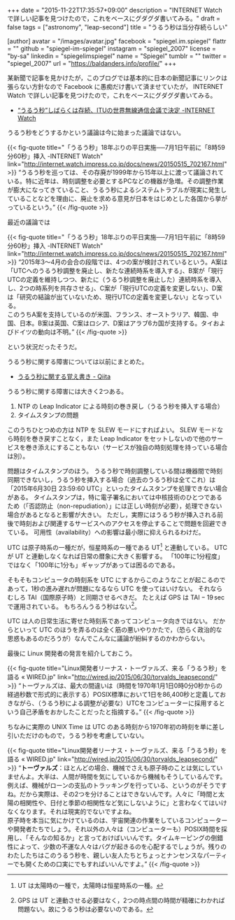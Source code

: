 +++
date = "2015-11-22T17:35:57+09:00"
description = "INTERNET Watch で詳しい記事を見つけたので，これをベースにグダグダ書いてみる。"
draft = false
tags = ["astronomy", "leap-second"]
title = "うるう秒は当分存続らしい"

[author]
  avatar = "/images/avatar.jpg"
  facebook = "spiegel.im.spiegel"
  flattr = ""
  github = "spiegel-im-spiegel"
  instagram = "spiegel_2007"
  license = "by-sa"
  linkedin = "spiegelimspiegel"
  name = "Spiegel"
  tumblr = ""
  twitter = "spiegel_2007"
  url = "https://baldanders.info/profile/"
+++

某新聞で記事を見かけたが，このブログでは基本的に日本の新聞記事にリンクは張らない方針なので Facebook に愚痴だけ書いて済ませていたが， INTERNET Watch で詳しい記事を見つけたので，これをベースにグダグダ書いてみる。

- [“うるう秒”しばらくは存続、ITUの世界無線通信会議で決定 -INTERNET Watch](http://internet.watch.impress.co.jp/docs/news/20151120_731707.html)

うるう秒をどうするかという議論は今に始まった議論ではない。

{{< fig-quote title="「うるう秒」18年ぶりの平日実施──7月1日午前に「8時59分60秒」挿入 -INTERNET Watch" link="http://internet.watch.impress.co.jp/docs/news/20150515_702167.html" >}}
<q>うるう秒を巡っては、その存廃が1999年から15年以上に渡って議論されている。特に近年は、時刻調整を必要とするPCなどの機器が急増。その調整作業が膨大になってきていること、うるう秒によるシステムトラブルが現実に発生していることなどを理由に、廃止を求める意見が日本をはじめとした各国から挙がっているという。</q>
{{< /fig-quote >}}

最近の議論では

{{< fig-quote title="「うるう秒」18年ぶりの平日実施──7月1日午前に「8時59分60秒」挿入 -INTERNET Watch" link="http://internet.watch.impress.co.jp/docs/news/20150515_702167.html" >}}
<q>2015年3～4月の会合の段階では、4つの案が検討されているという。A案は「UTCへのうるう秒調整を廃止し、新たな連続時系を導入する」、B案が「現行UTCの定義を維持しつつ、新たに（うるう秒調整を廃止した）連続時系を導入し、2つの時系列を共存させる」、C案が「現行UTCの定義を変更しない」、D案は「研究の結論が出ていないため、現行UTCの定義を変更しない」となっている。<br>
このうちA案を支持しているのが米国、フランス、オーストラリア、韓国、中国、日本。B案は英国、C案はロシア、D案はアラブ6カ国が支持する。タイおよびドイツの動向は不明。</q>
{{< /fig-quote >}}

という状況だったそうだ。

うるう秒に関する障害については以前にまとめた。

- [うるう秒に関する覚え書き - Qiita](http://qiita.com/spiegel-im-spiegel/items/0793acd607ce01a124d6)

うるう秒に関する障害には大きく2つある。

1. NTP の Leap Indicator による時刻の巻き戻し（うるう秒を挿入する場合）
2. タイムスタンプの問題

このうちひとつめの方は NTP を SLEW モードにすればよい。
SLEW モードなら時刻を巻き戻すことなく，また Leap Indicator をセットしないので他のサービスを巻き添えにすることもない（サービスが独自の時刻処理を持っている場合は別）。

問題はタイムスタンプのほう。
うるう秒で時刻調整している間は機器間で時刻同期できないし，うるう秒を挿入する場合（過去のうるう秒は全てこれ）は「2015年6月30日 23:59:60 UTC」といったタイムスタンプを処理できない場合がある。
タイムスタンプは，特に電子署名においては中核技術のひとつであるため（「否認防止（non-repudiation）」には正しい時刻が必要），処理できない場合があるとなると影響が大きい。
ただし，実際にはうるう秒が挿入される前後で時刻および関連するサービスへのアクセスを停止することで問題を回避できている。
可用性（availability）への影響は最小限に抑えられるわけだ。

UTC は原子時系の一種だが，恒星時系の一種である UT[^a1] と連動している。
UTC が UT と連動しなくなれば日常の暦象に大きく影響する。
「100年に1分程度」ではなく「100年に1分も」ギャップがあっては困るのである。

[^a1]: UT は太陽時の一種で，太陽時は恒星時系の一種。

そもそもコンピュータの時刻系を UTC にするからこのようなことが起こるのであって，1秒の進み遅れが問題になるなら UTC を使ってはいけない。
それならむしろ TAI（国際原子時）と同期させるべきだ。
たとえば GPS は $\mathrm{TAI} - 19\,\mathrm{sec}$ で運用されている。
もちろんうるう秒はない[^b]。

[^b]: GPS は UT と連動させる必要はなく，2つの時点間の時間が精確にわかれば問題ない。故にうるう秒は必要ないのである。

UTC は人の日常生活に寄せた時刻系であってコンピュータ向きではない。
だからといって UTC のほうを弄るのは全く筋の悪いやりかたで，（恐らく政治的な思惑もあるのだろうが）なんでこんなに議論が紛糾するのかわからない。

最後に Linux 開発者の発言を紹介しておこう。

{{< fig-quote title="Linux開発者リーナス・トーヴァルズ、来る「うるう秒」を語る « WIRED.jp" link="http://wired.jp/2015/06/30/torvalds_leapsecond/" >}}
<q>トーヴァルズは、最大の間違いは（時間を1970年1月1日0時0分0秒からの経過秒数で形式的に表示する）POSIX標準において1日を86,400秒と定義しておきながら、（うるう秒による調整が必要な）UTCをコンピューターに採用するという自己矛盾をおかしたことだったと指摘する。</q>
{{< /fig-quote >}}

ちなみに実際の UNIX Time は UTC のある時刻から1970年初の時刻を単に差し引いただけのもので，うるう秒を考慮していない。

{{< fig-quote title="Linux開発者リーナス・トーヴァルズ、来る「うるう秒」を語る « WIRED.jp" link="http://wired.jp/2015/06/30/torvalds_leapsecond/" >}}
<q><strong>トーヴァルズ</strong>：ほとんどの場合、機械でさえも原子時のことは気にしていませんよ。大半は、人間が時間を気にしているから機械もそうしているんです。例えば、機械がローンの支払のトラッキングを行っている、というのがそうですね。だから実際は、その2つを分けることはできないんです。人々に「時間と太陽の相関性や、日付と季節の相関性など気にしないように」と言わなくてはいけなくなります。それは現実的でないですよね。<br>
原子時を本当に気にかけているのは、宇宙関連の作業をしているコンピューターや開発者たちでしょう。それ以外の人々は（コンピューターも）POSIX時間を採用し、「そんなの知るか」と言っておけばいいんです。タイムキーピングの倒錯性によって、少数の不運な人々はバグが起きるのを心配するでしょうが。残りのわたしたちはこのうるう秒を、親しい友人たちとちょっとナンセンスなパーティーでも開くための口実にでもすればいいんですよ。</q>
{{< /fig-quote >}}

